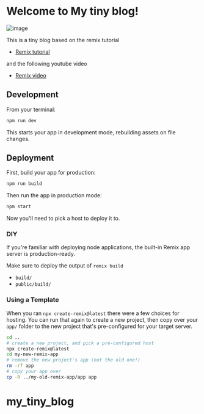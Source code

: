 # Welcome to My tiny blog!

![image](https://user-images.githubusercontent.com/56626396/145712204-45795953-8afa-48c8-b036-934dbf9a2820.png)


This is a tiny blog based on the remix tutorial 

- [Remix tutorial](https://remix.run/docs/en/v1/tutorials/jokes)

and the following youtube video

- [Remix video](https://www.youtube.com/watch?v=0zTBdLmNJeU&t=5036s)


## Development

From your terminal:

```sh
npm run dev
```

This starts your app in development mode, rebuilding assets on file changes.

## Deployment

First, build your app for production:

```sh
npm run build
```

Then run the app in production mode:

```sh
npm start
```

Now you'll need to pick a host to deploy it to.

### DIY

If you're familiar with deploying node applications, the built-in Remix app server is production-ready.

Make sure to deploy the output of `remix build`

- `build/`
- `public/build/`

### Using a Template

When you ran `npx create-remix@latest` there were a few choices for hosting. You can run that again to create a new project, then copy over your `app/` folder to the new project that's pre-configured for your target server.

```sh
cd ..
# create a new project, and pick a pre-configured host
npx create-remix@latest
cd my-new-remix-app
# remove the new project's app (not the old one!)
rm -rf app
# copy your app over
cp -R ../my-old-remix-app/app app
```
# my_tiny_blog
